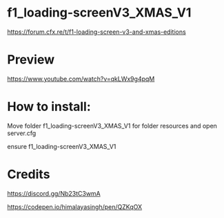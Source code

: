 # f1_loading-screenV3_XMAS_V1

https://forum.cfx.re/t/f1-loading-screen-v3-and-xmas-editions

# Preview 

https://www.youtube.com/watch?v=qkLWx9g4pqM

# How to install:
 Move folder f1_loading-screenV3_XMAS_V1 for folder resources and open server.cfg

ensure f1_loading-screenV3_XMAS_V1

# Credits 
https://discord.gg/Nb23tC3wmA

https://codepen.io/himalayasingh/pen/QZKqOX
